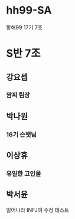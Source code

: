 # hh99-SA
항해99 17기 7조

# S반 7조

## 강요셉
### 짬찌 팀장

## 박나원
### 16기 슨뱃님

## 이상휴
### 유일한 고인물

## 박서윤
일어나라 INFJ여
수정 테스트
